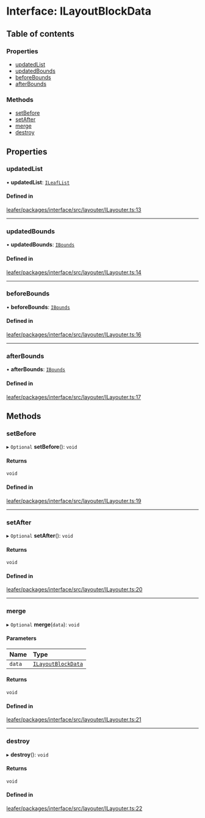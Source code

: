 # Interface: ILayoutBlockData

## Table of contents

### Properties

- [updatedList](ILayoutBlockData.md#updatedlist)
- [updatedBounds](ILayoutBlockData.md#updatedbounds)
- [beforeBounds](ILayoutBlockData.md#beforebounds)
- [afterBounds](ILayoutBlockData.md#afterbounds)

### Methods

- [setBefore](ILayoutBlockData.md#setbefore)
- [setAfter](ILayoutBlockData.md#setafter)
- [merge](ILayoutBlockData.md#merge)
- [destroy](ILayoutBlockData.md#destroy)

## Properties

### updatedList

• **updatedList**: [`ILeafList`](ILeafList.md)

#### Defined in

[leafer/packages/interface/src/layouter/ILayouter.ts:13](https://github.com/leaferjs/leafer/blob/8db572e/packages/interface/src/layouter/ILayouter.ts#L13)

___

### updatedBounds

• **updatedBounds**: [`IBounds`](IBounds.md)

#### Defined in

[leafer/packages/interface/src/layouter/ILayouter.ts:14](https://github.com/leaferjs/leafer/blob/8db572e/packages/interface/src/layouter/ILayouter.ts#L14)

___

### beforeBounds

• **beforeBounds**: [`IBounds`](IBounds.md)

#### Defined in

[leafer/packages/interface/src/layouter/ILayouter.ts:16](https://github.com/leaferjs/leafer/blob/8db572e/packages/interface/src/layouter/ILayouter.ts#L16)

___

### afterBounds

• **afterBounds**: [`IBounds`](IBounds.md)

#### Defined in

[leafer/packages/interface/src/layouter/ILayouter.ts:17](https://github.com/leaferjs/leafer/blob/8db572e/packages/interface/src/layouter/ILayouter.ts#L17)

## Methods

### setBefore

▸ `Optional` **setBefore**(): `void`

#### Returns

`void`

#### Defined in

[leafer/packages/interface/src/layouter/ILayouter.ts:19](https://github.com/leaferjs/leafer/blob/8db572e/packages/interface/src/layouter/ILayouter.ts#L19)

___

### setAfter

▸ `Optional` **setAfter**(): `void`

#### Returns

`void`

#### Defined in

[leafer/packages/interface/src/layouter/ILayouter.ts:20](https://github.com/leaferjs/leafer/blob/8db572e/packages/interface/src/layouter/ILayouter.ts#L20)

___

### merge

▸ `Optional` **merge**(`data`): `void`

#### Parameters

| Name | Type |
| :------ | :------ |
| `data` | [`ILayoutBlockData`](ILayoutBlockData.md) |

#### Returns

`void`

#### Defined in

[leafer/packages/interface/src/layouter/ILayouter.ts:21](https://github.com/leaferjs/leafer/blob/8db572e/packages/interface/src/layouter/ILayouter.ts#L21)

___

### destroy

▸ **destroy**(): `void`

#### Returns

`void`

#### Defined in

[leafer/packages/interface/src/layouter/ILayouter.ts:22](https://github.com/leaferjs/leafer/blob/8db572e/packages/interface/src/layouter/ILayouter.ts#L22)
